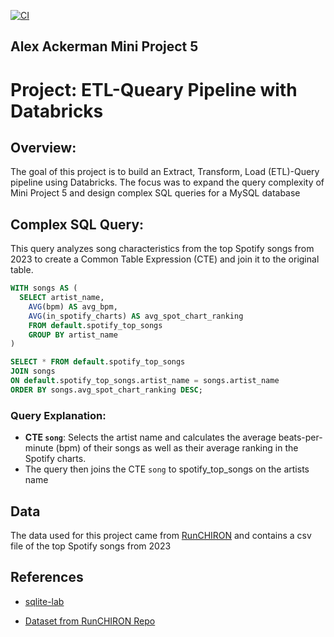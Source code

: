 [![CI](https://github.com/nogibjj/Alex_Ackerman_Mini_Project_6/actions/workflows/cicd.yml/badge.svg)](https://github.com/nogibjj/Alex_Ackerman_Mini_Project_6/actions/workflows/cicd.yml)

## Alex Ackerman Mini Project 5

# Project: ETL-Queary Pipeline with Databricks

## Overview:

The goal of this project is to build an Extract, Transform, Load (ETL)-Query pipeline using Databricks. The focus was to expand the query complexity of Mini Project 5 and design complex SQL queries for a MySQL database

## Complex SQL Query:
This query analyzes song characteristics from the top Spotify songs from 2023 to create a Common Table Expression (CTE) and join it to the original table.

```sql
WITH songs AS (
  SELECT artist_name,
    AVG(bpm) AS avg_bpm,
    AVG(in_spotify_charts) AS avg_spot_chart_ranking
    FROM default.spotify_top_songs
    GROUP BY artist_name 
)

SELECT * FROM default.spotify_top_songs
JOIN songs
ON default.spotify_top_songs.artist_name = songs.artist_name
ORDER BY songs.avg_spot_chart_ranking DESC;

```
### Query Explanation:

- **CTE `song`**: Selects the artist name and calculates the average beats-per-minute (bpm) of their songs as well as their average ranking in the Spotify charts.
- The query then joins the CTE `song` to spotify_top_songs on the artists name

## Data

The data used for this project came from [RunCHIRON](https://github.com/RunCHIRON/dataset) and contains a csv file of the top Spotify songs from 2023

## References

- [sqlite-lab](https://github.com/nogibjj/sqlite-lab/tree/main)

- [Dataset from RunCHIRON Repo](https://github.com/RunCHIRON/dataset)

